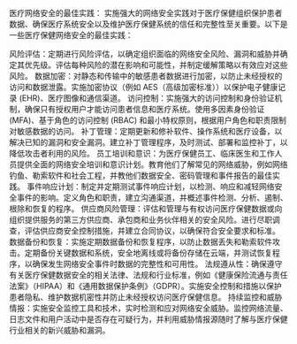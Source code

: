 
医疗网络安全的最佳实践：
实施强大的网络安全实践对于医疗保健组织保护患者数据、确保医疗系统安全以及维护医疗保健系统的信任和完整性至关重要。以下是一些医疗保健网络安全的最佳实践：

风险评估：定期进行风险评估，以确定组织面临的网络安全风险、漏洞和威胁并确定其优先级。评估每种风险的潜在影响和可能性，并制定缓解策略以有效应对这些风险。
数据加密：对静态和传输中的敏感患者数据进行加密，以防止未经授权的访问和数据泄露。实施加密协议（例如 AES（高级加密标准））以保护电子健康记录 (EHR)、医疗图像和通信渠道。
访问控制：实施强大的访问控制和身份验证机制，确保只有授权用户才能访问患者信息和医疗系统。使用多因素身份验证 (MFA)、基于角色的访问控制 (RBAC) 和最小特权原则，根据用户角色和职责限制对敏感数据的访问。
补丁管理：定期更新和修补软件、操作系统和医疗设备，以解决已知的漏洞和安全漏洞。建立补丁管理程序，及时测试、部署和监控补丁，以降低攻击者利用的风险。
员工培训和意识：为医疗保健员工、临床医生和工作人员提供全面的网络安全培训和意识计划。教育他们了解常见的网络威胁，例如网络钓鱼、勒索软件和社会工程，并教他们数据安全、密码管理和事件报告的最佳实践。
事件响应计划：制定并定期测试事件响应计划，以检测、响应和减轻网络安全事件的影响。定义角色和职责，建立沟通渠道，并概述事件检测、分析、遏制、根除和恢复的程序。
供应商风险管理：评估和管理与有权访问医疗保健数据或向组织提供服务的第三方供应商、承包商和业务伙伴相关的安全风险。进行尽职调查，评估供应商安全控制措施，并建立合同协议，以确保符合安全要求和标准。
数据备份和恢复：实施定期数据备份和恢复程序，以防止数据丢失和勒索软件攻击。定期备份关键数据和系统，安全地离线或将备份存储在云端，并测试恢复程序，以确保发生网络安全事件时数据的完整性和可用性。
法规遵从性：确保遵守有关医疗保健数据安全的相关法律、法规和行业标准，例如《健康保险流通与责任法案》（HIPAA）和《通用数据保护条例》（GDPR）。实施安全控制和措施以保护患者隐私、维护数据机密性并防止未经授权访问医疗保健信息。
持续监控和威胁情报：实施安全监控工具和技术，实时检测和应对网络安全威胁。监控网络流量、日志文件和用户活动中是否存在可疑行为，并利用威胁情报源随时了解与医疗保健行业相关的新兴威胁和漏洞。
